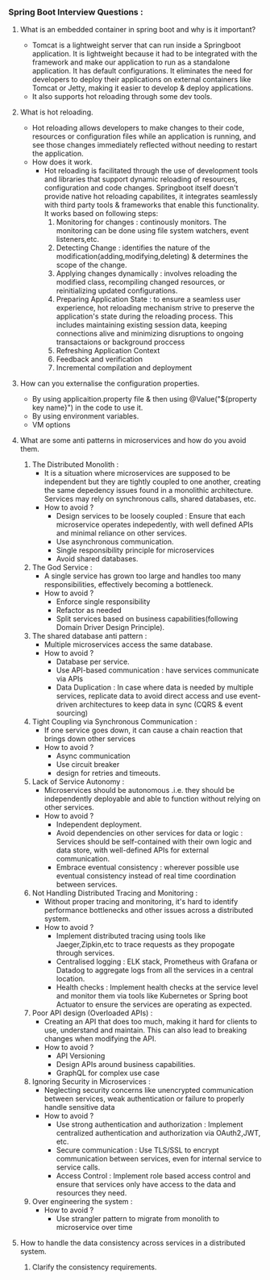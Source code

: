 ### Spring Boot Interview Questions :

 1. What is an embedded container in spring boot and why is it important?
    - Tomcat is a lightweight server that can run inside a Springboot application. It is lightweight because it had to be integrated with the framework and make our application to run as a standalone application. It has default configurations. It eliminates the need for developers to deploy their applications on external containers like Tomcat or Jetty, making it easier to develop & deploy applications.
    - It also supports hot reloading through some dev tools.

2. What is hot reloading.
   - Hot reloading allows developers to make changes to their code, resources or configuration files while an application is running, and see those changes immediately reflected without needing to restart the application.
   - How does it work.
     - Hot reloading is facilitated through the use of development tools and libraries that support dynamic reloading of resources, configuration and code changes. Springboot itself doesn't provide native hot reloading capabilites, it integrates seamlessly with third party tools & frameworks that enable this functionality. It works based on following steps:
       1. Monitoring for changes : continously monitors. The monitoring can be done using file system watchers, event listeners,etc.
       2. Detecting Change : identifies the nature of the modification(adding,modifying,deleting) & determines the scope of the change.
       3. Applying changes dynamically : involves reloading the modified class, recompiling changed resources, or reinitializing updated configurations.
       4. Preparing Application State : to ensure a seamless user experience, hot reloading mechanism strive to preserve the application's state during the reloading process. This includes maintaining existing session data, keeping connections alive and minimizing disruptions to ongoing transactaions or background proccess
       5. Refreshing Application Context
       6. Feedback and verification
       7. Incremental compilation and deployment
3. How can you externalise the configuration properties.
     - By using applicaition.property file & then using @Value("${property key name}") in the code to use it.
     - By using environment variables.
     - VM options

4. What are some anti patterns in microservices and how do you avoid them.
    1. The Distributed Monolith :
        - It is a situation where microservices are supposed to be independent but they are tightly coupled to one another, creating the same depedency issues found in a monolithic architecture. Services may rely on synchronous calls, shared databases, etc.
        - How to avoid ?
          - Design services to be loosely coupled : Ensure that each microservice operates indepedently, with well defined APIs and minimal reliance on other services.
          - Use asynchronous communication.
          - Single responsibility principle for microservices
          - Avoid shared databases.
    2. The God Service :
       - A single service has grown too large and handles too many responsibilities, effectively becoming a bottleneck.
       - How to avoid ?
          - Enforce single responsibility
          - Refactor as needed
          - Split services based on business capabilities(following Domain Driver Design Principle).
    4. The shared database anti pattern :
       - Multiple microservices access the same database.
       - How to avoid ?
          - Database per service.
          - Use API-based communication : have services communicate via APIs
          - Data Duplication : In case where data is needed by multiple services, replicate data to avoid direct access and use event-driven architectures to keep data in sync (CQRS & event sourcing)
    6. Tight Coupling via Synchronous Communication :
       - If one service goes down, it can cause a chain reaction that brings down other services
       - How to avoid ?
           - Async communication
           - Use circuit breaker
           - design for retries and timeouts.
    8. Lack of Service Autonomy :
       - Microservices should be autonomous .i.e. they should be independently deployable and able to function without relying on other services.
       -  How to avoid ?
            - Independent deployment.
            - Avoid dependencies on other services for data or logic : Services should be self-contained with their own logic and data store, with well-defined APIs for external communication.
            - Embrace eventual consistency : wherever possible use eventual consistency instead of real time coordination between services.
    10. Not Handling Distributed Tracing and Monitoring :
        - Without proper tracing and monitoring, it's hard to identify performance bottlenecks and other issues across a distributed system.
        - How to avoid ?
          - Implement distributed tracing using tools like Jaeger,Zipkin,etc to trace requests as they propogate through services.
          - Centralised logging : ELK stack, Prometheus with Grafana or Datadog to aggregate logs from all the services in a central location.
          - Health checks : Implement health checks at the service level and monitor them via tools like Kubernetes or Spring boot Actuator to ensure the services are operating as expected.
    12. Poor API design (Overloaded APIs) :
        - Creating an API that does too much, making it hard for clients to use, understand and maintain. This can also lead to breaking changes when modifying the API.
        - How to avoid ?
          - API Versioning
          - Design APIs around business capabilities.
          - GraphQL for complex use case
    14. Ignoring Security in Microservices :
        - Neglecting security concerns like unencrypted communication between services, weak authentication or failure to properly handle sensitive data
        - How to avoid ?
          - Use strong authentication and authorization : Implement centralized authentication and authorization via OAuth2,JWT, etc.
          - Secure communication : Use TLS/SSL to encrypt communication between services, even for internal service to service calls.
          - Access Control : Implement role based access control and ensure that services only have access to the data and resources they need.
    16. Over engineering the system :
        - How to avoid ?
          - Use strangler pattern to migrate from monolith to microservice over time
         
5. How to handle the data consistency across services in a distributed system.
   1. Clarify the consistency requirements.

              
    
   

